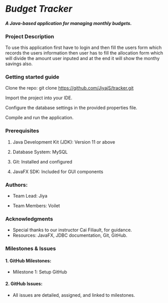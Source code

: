 # *Budget Tracker*

#### *A Java-based application for managing monthly budgets.*

### Project Description
To use this application first have to login and then fill the users form which records the users information then user has to fill the allocation form which will divide the amount user inputed and at the end it will show the monthy savings also.
### Getting started guide
Clone the repo: git clone https://github.com/JiyajS/tracker.git

Import the project into your IDE.

Configure the database settings in the provided properties file.

Compile and run the application.

### Prerequisites

1. Java Development Kit (JDK): Version 11 or above

2. Database System: MySQL

3. Git: Installed and configured

4. JavaFX SDK: Included for GUI components

### Authors:

* Team Lead: Jiya

* Team Members: Voilet


### Acknowledgments

* Special thanks to our instructor Cai Filiault, for guidance.
* Resources: JavaFX, JDBC documentation, Git, GitHub.


### Milestones & Issues

#### 1. GitHub Milestones:

* Milestone 1: Setup GitHub

#### 2. GitHub Issues:

* All issues are detailed, assigned, and linked to milestones.